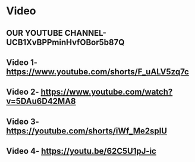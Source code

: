 Video
====

## OUR YOUTUBE CHANNEL- UCB1XvBPPminHvfOBor5b87Q

## Video 1- https://www.youtube.com/shorts/F_uALV5zq7c

## Video 2- https://www.youtube.com/watch?v=5DAu6D42MA8

## Video 3- https://youtube.com/shorts/iWf_Me2splU

## Video 4- https://youtu.be/62C5U1pJ-ic 
